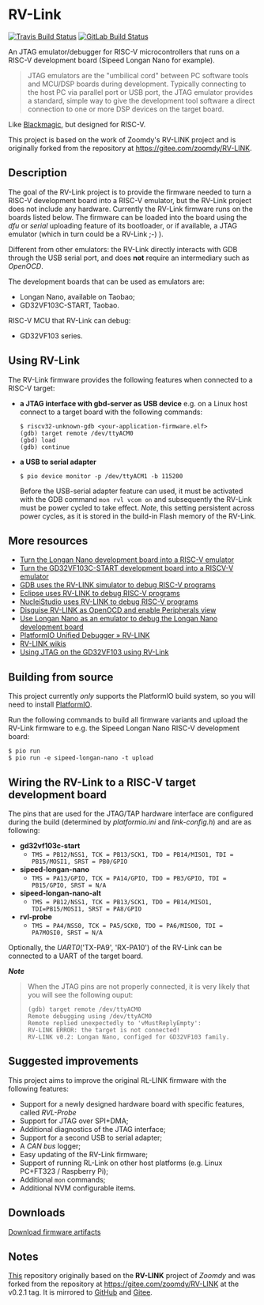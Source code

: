 # RV-Link
[![Travis Build Status](https://travis-ci.com/michahoiting/rv-link.svg?branch=master)](https://travis-ci.com/michahoiting/rv-link)
[![GitLab Build Status](https://gitlab.melroy.org/micha/rv-link/badges/master/pipeline.svg)](https://gitlab.melroy.org/micha/rv-link/badges/master/pipeline.svg)

An JTAG emulator/debugger for RISC-V microcontrollers that runs on a RISC-V development board (Sipeed Longan Nano for example). 

>JTAG emulators are the "umbilical cord" between PC software tools and MCU/DSP boards during development. Typically connecting to the host PC via parallel port or USB port, the JTAG emulator provides a standard, simple way to give the development tool software a direct connection to one or more DSP devices on the target board.

Like [Blackmagic](https://github.com/blacksphere/blackmagic), but designed for RISC-V.

This project is based on the work of Zoomdy's RV-LINK project and is originally forked from the repository at https://gitee.com/zoomdy/RV-LINK.

## Description
The goal of the RV-Link project is to provide the firmware needed to turn a RISC-V development board into a RISC-V emulator, but the RV-Link project does not include any hardware.
Currently the RV-Link firmware runs on the boards listed below.
The firmware can be loaded into the board using the *dfu* or *serial* uploading feature of its bootloader, or if available, a JTAG emulator (which in turn could be a RV-Link ;-) ).

Different from other emulators: the RV-Link directly interacts with GDB through the USB serial port, and does **not** require an intermediary such as *OpenOCD*.

The development boards that can be used as emulators are:
- Longan Nano, available on Taobao;
- GD32VF103C-START, Taobao.

RISC-V MCU that RV-Link can debug:
- GD32VF103 series.

## Using RV-Link
The RV-Link firmware provides the following features when connected to a RISC-V target:
- **a JTAG interface with gbd-server as USB device**
  e.g. on a Linux host connect to a target board with the following commands:
  ```
  $ riscv32-unknown-gdb <your-application-firmware.elf>
  (gdb) target remote /dev/ttyACM0
  (gbd) load
  (gdb) continue
  ```
- **a USB to serial adapter**
  ```
  $ pio device monitor -p /dev/ttyACM1 -b 115200
  ```
  Before the USB-serial adapter feature can used, it must be activated with the GDB command `mon rvl vcom on` and subsequently the RV-Link must be power cycled to take effect. *Note*, this setting persistent across power cycles, as it is stored in the build-in Flash memory of the RV-Link.

## More resources
- [Turn the Longan Nano development board into a RISC-V emulator](https://gitee.com/zoomdy/RV-LINK/wikis/%E5%B0%86%20Longan%20Nano%20%E5%BC%80%E5%8F%91%E6%9D%BF%E5%8F%98%E6%88%90%20RISC-V%20%E4%BB%BF%E7%9C%9F%E5%99%A8?sort_id=1667644)
- [Turn the GD32VF103C-START development board into a RISCV-V emulator](https://gitee.com/zoomdy/RV-LINK/wikis/%E5%B0%86%20GD32VF103C-START%20%E5%BC%80%E5%8F%91%E6%9D%BF%E5%8F%98%E6%88%90%20RISCV-V%20%E4%BB%BF%E7%9C%9F%E5%99%A8?sort_id=1667646)
- [GDB uses the RV-LINK simulator to debug RISC-V programs](https://gitee.com/zoomdy/RV-LINK/wikis/GDB%20%E4%BD%BF%E7%94%A8%20RV-LINK%20%E4%BB%BF%E7%9C%9F%E5%99%A8%E8%B0%83%E8%AF%95%20RISC-V%20%E7%A8%8B%E5%BA%8F?sort_id=1667650)
- [Eclipse uses RV-LINK to debug RISC-V programs](https://gitee.com/zoomdy/RV-LINK/wikis/Eclipse%20%E4%BD%BF%E7%94%A8%20RV-LINK%20%E8%B0%83%E8%AF%95%20RISC-V%20%E7%A8%8B%E5%BA%8F?sort_id=1667649)
- [NucleiStudio uses RV-LINK to debug RISC-V programs](https://gitee.com/zoomdy/RV-LINK/wikis/NucleiStudio%20%E4%BD%BF%E7%94%A8%20RV-LINK%20%E8%B0%83%E8%AF%95%20RISC-V%20%E7%A8%8B%E5%BA%8F?sort_id=1667651)
- [Disguise RV-LINK as OpenOCD and enable Peripherals view](https://gitee.com/zoomdy/RV-LINK/wikis/%E5%B0%86%20RV-LINK%20%E4%BC%AA%E8%A3%85%E6%88%90%20OpenOCD%EF%BC%8C%E5%90%AF%E7%94%A8%20Peripherals%20%E8%A7%86%E5%9B%BE?sort_id=1667653)
- [Use Longan Nano as an emulator to debug the Longan Nano development board](http://longan.sipeed.com/zh/get_started/rv-link.html)
- [PlatformIO Unified Debugger » RV-LINK](https://docs.platformio.org/en/latest/plus/debug-tools/rv-link.html)
- [RV-LINK wikis](https://gitee.com/zoomdy/RV-LINK/wikis)
- [Using JTAG on the GD32VF103 using RV-Link](https://gitlab.melroy.org/micha/blogs/-/blob/master/Using-JTAG-on-the-GD32VF103-using-RV-Link/Using-JTAG-on-the-GD32VF103-using-RV-Link.md)

## Building from source
This project currently *only* supports the PlatformIO build system, so you will need to install [PlatformIO](https://docs.platformio.org/en/latest/what-is-platformio.html).

Run the following commands to build all firmware variants and upload the RV-Link firmware to e.g. the Sipeed Longan Nano RISC-V development board:
```
$ pio run
$ pio run -e sipeed-longan-nano -t upload
```
## Wiring the RV-Link to a RISC-V target development board
The pins that are used for the JTAG/TAP hardware interface are configured during the build (determined by *platformio.ini* and *link-config.h*) and are as following:
- **gd32vf103c-start**
  - `TMS = PB12/NSS1, TCK = PB13/SCK1, TDO = PB14/MISO1, TDI = PB15/MOSI1, SRST = PB0/GPIO`
- **sipeed-longan-nano**
  - `TMS = PA13/GPIO, TCK = PA14/GPIO, TDO = PB3/GPIO, TDI = PB15/GPIO, SRST = N/A`
- **sipeed-longan-nano-alt**
  - `TMS = PB12/NSS1, TCK = PB13/SCK1, TDO = PB14/MISO1, TDI=PB15/MOSI1, SRST = PA8/GPIO`
- **rvl-probe**
  - `TMS = PA4/NSS0, TCK = PA5/SCK0, TDO = PA6/MISO0, TDI = PA7MOSI0, SRST = N/A`

Optionally, the *UART0*('TX-PA9', 'RX-PA10') of the RV-Link can be connected to a UART of the target board.

***Note***
>   When the JTAG pins are not properly connected, it is very likely that you will see the following ouput:
>   ```
>   (gdb) target remote /dev/ttyACM0
>   Remote debugging using /dev/ttyACM0
>   Remote replied unexpectedly to 'vMustReplyEmpty': 
>   RV-LINK ERROR: the target is not connected!
>   RV-LINK v0.2: Longan Nano, configed for GD32VF103 family.
>   ```

## Suggested improvements
This project aims to improve the original RL-LINK firmware with the following features:
- Support for a newly designed hardware board with specific features, called *RVL-Probe*
- Support for JTAG over SPI+DMA;
- Additional diagnostics of the JTAG interface;
- Support for a second USB to serial adapter;
- A *CAN bus* logger;
- Easy updating of the RV-Link firmware;
- Support of running RL-Link on other host platforms (e.g. Linux PC+FT323 / Raspberry Pi);
- Additional `mon` commands;
- Additional NVM configurable items.

## Downloads
[Download firmware artifacts](https://gitlab.melroy.org/micha/rv-link/-/jobs/artifacts/master/download?job=build)

## Notes
[This](https://gitlab.melroy.org/micha/rv-link) repository originally based on the **RV-LINK** project of *Zoomdy* and was forked from the repository at https://gitee.com/zoomdy/RV-LINK at the v0.2.1 tag.
It is mirrored to [GitHub](https://github.com/michahoiting/rv-link) and [Gitee](https://gitee.com/michahoiting/rv-link).
